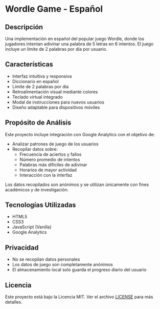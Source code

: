 # Wordle Game - Español

## Descripción
Una implementación en español del popular juego Wordle, donde los jugadores intentan adivinar una palabra de 5 letras en 6 intentos. El juego incluye un límite de 2 palabras por día por usuario.

## Características
- Interfaz intuitiva y responsiva
- Diccionario en español
- Límite de 2 palabras por día
- Retroalimentación visual mediante colores
- Teclado virtual integrado
- Modal de instrucciones para nuevos usuarios
- Diseño adaptable para dispositivos móviles

## Propósito de Análisis
Este proyecto incluye integración con Google Analytics con el objetivo de:
- Analizar patrones de juego de los usuarios
- Recopilar datos sobre:
  - Frecuencia de aciertos y fallos
  - Número promedio de intentos
  - Palabras más difíciles de adivinar
  - Horarios de mayor actividad
  - Interacción con la interfaz

Los datos recopilados son anónimos y se utilizan únicamente con fines académicos y de investigación.

## Tecnologías Utilizadas
- HTML5
- CSS3
- JavaScript (Vanilla)
- Google Analytics

## Privacidad
- No se recopilan datos personales
- Los datos de juego son completamente anónimos
- El almacenamiento local solo guarda el progreso diario del usuario

## Licencia
Este proyecto está bajo la Licencia MIT. Ver el archivo [LICENSE](LICENSE) para más detalles.